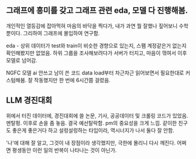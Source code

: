 ## 그래프에 흥미를 갖고 그래프 관련 eda, 모델 다 진행해봄.

개인적인 열등감에 잡아먹혀 마음의 바닥을 찍다가, 내가 과연 뭘 잘했나 짚어보니 수학뿐이다. 그리하여 그래프에 몰입하여 연구함.

eda - 상위 데이터가 test와 train이 비슷한 경향으로 있는지, 스팸 계정같은거 없는지 확인해봤지만 없었음. 하위 그룹을 조사해보려다가 서버가 터지고, 마음이 꺾여서 이후 모델로 넘어감.

NGFC 모델 ai 안쓰고 남이 쓴 코드 data load부터 차근차근 읽어보면서 필요한대로 커스텀해봄. 잘 작동했지만 한 번에 6시간쯤 걸렸음.

## LLM 경진대회

위에서 터진 데이터에, 경진대회에 쓸 논문, 기사, 공공데이터 및 크롤링 코드가 있었음. 멘탈펑. 이후로 손을 좀 놓음.
결국 예선탈락함. pm의 중요성을 크게 느낌. 같이한 친구도 좋은게 좋은거다 하고 설렁설렁하는 타입이라, 역시너지가 나서 둘다 잘 안함.







'나'에 대해 잘 알고, 그것이 내 장점이라 생각했지만, 극한에 몰리니 다시 깨진다. 어쩌면 평생동안 이런 일의 반복이 나타나는 것이 아닌가.

